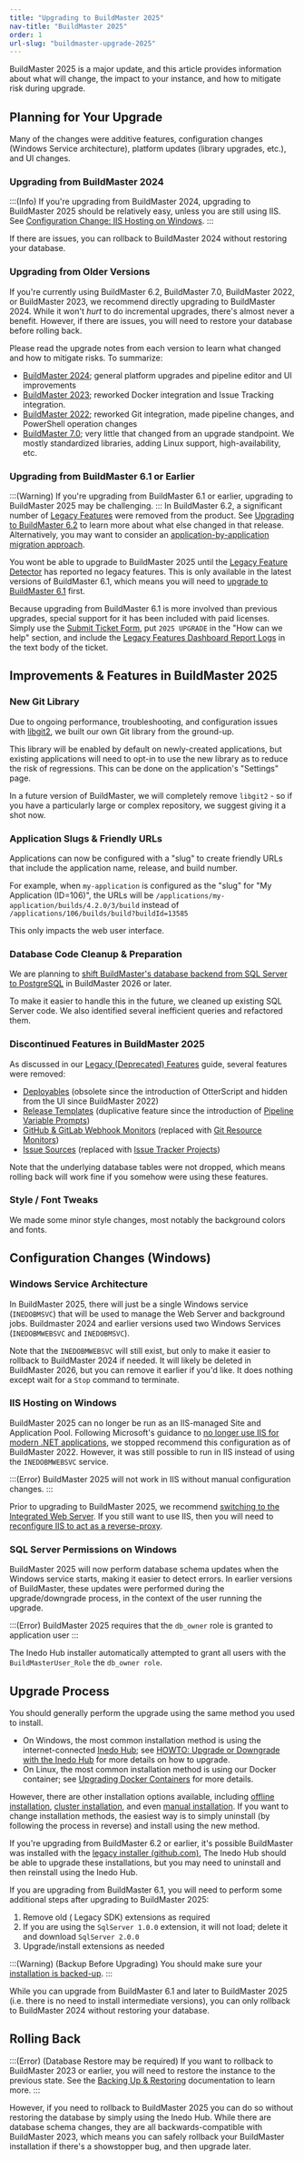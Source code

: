 ```yaml
---
title: "Upgrading to BuildMaster 2025"
nav-title: "BuildMaster 2025"
order: 1
url-slug: "buildmaster-upgrade-2025"
---
```


BuildMaster 2025 is a major update, and this article provides information about what will change, the impact to your instance, and how to mitigate risk during upgrade.

## Planning for Your Upgrade

Many of the changes were additive features, configuration changes (Windows Service architecture), platform updates (library upgrades, etc.), and UI changes.

### Upgrading from BuildMaster 2024
:::(Info)
If you're upgrading from BuildMaster 2024, upgrading to BuildMaster 2025 should be relatively easy, unless you are still using IIS. See [Configuration Change: IIS Hosting on Windows](#configuration-change-iis-hosting-on-windows).
:::

If there are issues, you can rollback to BuildMaster 2024 without restoring your database.

### Upgrading from Older Versions

If you're currently using BuildMaster 6.2, BuildMaster 7.0, BuildMaster 2022, or BuildMaster 2023, we recommend directly upgrading to BuildMaster 2024. While it won't *hurt* to do incremental upgrades, there's almost never a benefit. However, if there are issues, you will need to restore your database before rolling back.

Please read the upgrade notes from each version to learn what changed and how to mitigate risks. To summarize:

* [BuildMaster 2024](/docs/buildmaster-upgrade-2024); general platform upgrades and pipeline editor and UI improvements
* [BuildMaster 2023](/docs/buildmaster-upgrade-2023); reworked Docker integration and Issue Tracking integration. 
* [BuildMaster 2022](/docs/buildmaster-upgrade-2022); reworked Git integration, made pipeline changes, and PowerShell operation changes
* [BuildMaster 7.0](/docs/buildmaster-upgrading-to-v7); very little that changed from an upgrade standpoint. We mostly standardized libraries, adding Linux support, high-availability, etc.


### Upgrading from BuildMaster 6.1 or Earlier
:::(Warning)
If you're upgrading from BuildMaster 6.1 or earlier, upgrading to BuildMaster 2025 may be challenging.
:::
In BuildMaster 6.2, a significant number of [Legacy Features](/docs/buildmaster/installation-maintenance/buildmaster-legacy/buildmaster-legacy-features) were removed from the product. See [Upgrading to BuildMaster 6.2](/docs/buildmaster-upgrading-to-6-2) to learn more about what else changed in that release. Alternatively, you may want to consider an [application-by-application migration approach](/docs/buildmaster/installation-maintenance/buildmaster-migrating-instance-to-new-server#migrating-applicationbyapplication).

You wont be able to upgrade to BuildMaster 2025 until the [Legacy Feature Detector](/docs/buildmaster/installation-maintenance/buildmaster-legacy/buildmaster-legacy-features#legacy-feature-detector) has reported no legacy features. This is only available in the latest versions of BuildMaster 6.1, which means you will need to [upgrade to BuildMaster 6.1](/docs/buildmaster-upgrading-to-6-1) first.

Because upgrading from BuildMaster 6.1 is more involved than previous upgrades, special support for it has been included with paid licenses. Simply use the [Submit Ticket Form](https://my.inedo.com/tickets/new), put `2025 UPGRADE` in the "How can we help" section, and include the [Legacy Features Dashboard Report Logs](/docs/buildmaster/installation-maintenance/buildmaster-legacy/buildmaster-legacy-features#legacy-feature-detector) in the text body of the ticket.

## Improvements & Features in BuildMaster 2025

### New Git Library

Due to ongoing performance, troubleshooting, and configuration issues with [libgit2](https://libgit2.org/), we built our own Git library from the ground-up. 

This library will be enabled by default on newly-created applications, but existing applications will need to opt-in to use the new library as to reduce the risk of regressions. This can be done on the application's "Settings" page. 

In a future version of BuildMaster, we will completely remove `libgit2` - so if you have a particularly large or complex repository, we suggest giving it a shot now.

### Application Slugs & Friendly URLs

Applications can now be configured with a "slug" to create friendly URLs that include the application name, release, and build number.

For example, when `my-application` is configured as the "slug" for "My Application (ID=106)", the URLs will be
`/applications/my-application/builds/4.2.0/3/build` instead of `/applications/106/builds/build?buildId=13585`

This only impacts the web user interface.

### Database Code Cleanup & Preparation

We are planning to [shift BuildMaster's database backend from SQL Server to PostgreSQL](https://blog.inedo.com/inedo/so-long-sql-server-thanks-for-all-the-fetch/) in BuildMaster 2026 or later.

To make it easier to handle this in the future, we cleaned up existing SQL Server code. We also identified several inefficient queries and refactored them.

### Discontinued Features in BuildMaster 2025

As discussed in our [Legacy (Deprecated) Features](/docs/buildmaster/installation-maintenance/buildmaster-legacy) guide, several features were removed:

* [Deployables](/docs/buildmaster/installation-maintenance/buildmaster-legacy/buildmaster-applications-concepts-deployables) (obsolete since the introduction of OtterScript and hidden from the UI since BuildMaster 2022)
* [Release Templates](/docs/buildmaster/installation-maintenance/buildmaster-legacy/buildmaster-applications-releases-templates) (duplicative feature since the introduction of [Pipeline Variable Prompts](/docs/buildmaster/otterscript-execution-engine/buildmaster-variables))
* [GitHub & GitLab Webhook Monitors](/docs/buildmaster/installation-maintenance/buildmaster-legacy/buildmaster-legacy-webhooks) (replaced with [Git Resource Monitors](/docs/buildmaster/administration/buildmaster-resource-monitors))
* [Issue Sources](/docs/buildmaster/modeling-your-applications/buildmaster-applications-issue-tracking#buildmaster-2022-and-earlier)  (replaced with [Issue Tracker Projects](/docs/buildmaster/modeling-your-applications/buildmaster-applications-issue-tracking))

Note that the underlying database tables were not dropped, which means rolling back will work fine if you somehow were using these features.

### Style / Font Tweaks

We made some minor style changes, most notably the background colors and fonts.

## Configuration Changes (Windows)

### Windows Service Architecture

In BuildMaster 2025, there will just be a single Windows service (`INEDOBMSVC`) that will be used to manage the Web Server and background jobs. Buildmaster 2024 and earlier versions used two Windows Services (`INEDOBMWEBSVC` and `INEDOBMSVC`).

Note that the `INEDOBMWEBSVC` will still exist, but only to make it easier to rollback to BuildMaster 2024 if needed. It will likely be deleted in BuildMaster 2026, but you can remove it earlier if you'd like. It does nothing except wait for a `Stop` command to terminate.

### IIS Hosting on Windows

BuildMaster 2025 can no longer be run as an IIS-managed Site and Application Pool. Following Microsoft's guidance to [no longer use IIS for modern .NET applications](https://learn.microsoft.com/en-us/aspnet/core/fundamentals/servers/kestrel), we stopped recommend this configuration as of BuildMaster 2022. However, it was still possible to run in IIS instead of using the `INEDOBMWEBSVC` service. 

:::(Error)
BuildMaster 2025 will not work in IIS without manual configuration changes.
:::

Prior to upgrading to BuildMaster 2025, we recommend [switching to the Integrated Web Server](/docs/installation/windows/web/howto-switch-to-integrated-web-server-from-iis). If you still want to use IIS, then you will need to [reconfigure IIS to act as a reverse-proxy](/docs/installation/windows/web/howto-use-iis-as-reverse-proxy). 

### SQL Server Permissions on Windows

BuildMaster 2025 will now perform database schema updates when the Windows service starts, making it easier to detect errors. In earlier versions of BuildMaster, these updates were performed during the upgrade/downgrade process, in the context of the user running the upgrade.

:::(Error)
BuildMaster 2025 requires that the `db_owner` role is granted to application user
:::

The Inedo Hub installer automatically attempted to grant all users with the `BuildMasterUser_Role` the `db_owner role`. 

## Upgrade Process
You should generally perform the upgrade using the same method you used to install.

* On Windows, the most common installation method is using the internet-connected [Inedo Hub](/docs/installation/windows/inedo-hub); see  [HOWTO: Upgrade or Downgrade with the Inedo Hub](/docs/installation/windows/howto-upgrade-downgrade) for more details on how to upgrade.
* On Linux, the most common installation method is using our Docker container; see [Upgrading Docker Containers](/docs/installation/linux/installation-upgrading-docker-containers) for more details.

However, there are other installation options available, including [offline installation](/docs/installation/windows/inedo-hub/offline), [cluster installation](/docs/installation/high-availability-load-balancing/high-availability-load-balancing), and even [manual installation](/docs/installation/windows/manual-installation). If you want to change installation methods, the easiest way is to simply uninstall (by following the process in reverse) and install using the new method.

If you're upgrading from BuildMaster 6.2 or earlier, it's possible BuildMaster was installed with the [legacy installer  (github.com)](https://github.com/Inedo/inedo-docs/blob/c82fd2881e2f1d0c36e77bc8b8b48e2a2c7b75a9/Content/installation/windows/installation-legacy-traditional-installer.md), The Inedo Hub should be able to upgrade these installations, but you may need to uninstall and then reinstall using the Inedo Hub. 

If you are upgrading from BuildMaster 6.1, you will need to perform some additional steps after upgrading to BuildMaster 2025:
1. Remove old ( Legacy SDK) extensions as required 
2. If you are using the `SqlServer 1.0.0` extension, it will not load; delete it and download `SqlServer 2.0.0`
3.  Upgrade/install  extensions as needed

:::(Warning) (Backup Before Upgrading)
You should make sure your [installation is backed-up](/docs/installation/backing-up-restoring).
:::

While you can upgrade from BuildMaster 6.1 and later to BuildMaster 2025 (i.e. there is no need to install intermediate versions), you can only rollback to BuildMaster 2024 without restoring your database.

## Rolling Back

:::(Error) (Database Restore may be required)
If you want to rollback to BuildMaster 2023 or earlier, you will need to restore the instance to the previous state. See the [Backing Up & Restoring](/docs/installation/backing-up-restoring) documentation to learn more.
:::

However, if you need to rollback to BuildMaster 2025 you can do so without restoring the database by simply using the Inedo Hub. While there are database schema changes, they are all backwards-compatible with BuildMaster 2023, which means you can safely rollback your BuildMaster installation if there's a showstopper bug, and then upgrade later.